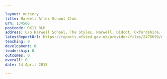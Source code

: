 ```yaml
---

layout: nursery
title: Harwell After School Club
urn: 134506
postcode: OX11 0LH
address: C/o Harwell School, The Styles, Harwell, Didcot, Oxfordshire, OX11 0LH
latestReportUrl: https://reports.ofsted.gov.uk/provider/files/2475699/urn/134506.pdf
teaching: 0
development: 0
leadership: 0
outcomes: 0
overall: 0
date: 14 April 2015

---
```

